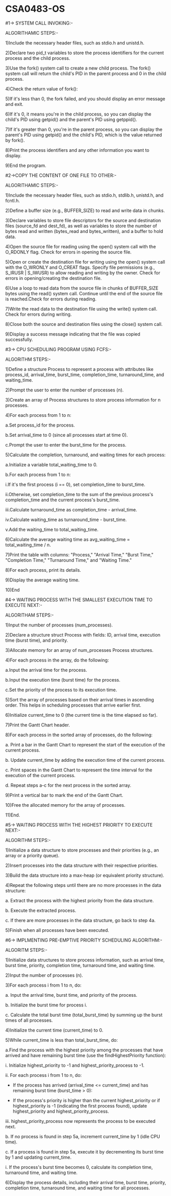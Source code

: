 # CSA0483-OS

#1-> SYSTEM CALL INVOKING:-

   ALGORITHAMIC STEPS:-

 1)Include the necessary header files, such as stdio.h and unistd.h.
 
 2)Declare two pid_t variables to store the process identifiers for the current process and the child process.

 3)Use the fork() system call to create a new child process.
   The fork() system call will return the child's PID in the parent process and 0 in the child process.
 
 4)Check the return value of fork():
 
 5)If it's less than 0, the fork failed, and you should display an error message and exit.

 6)If it's 0, it means you're in the child process,
   so you can display the child's PID using getpid() and the parent's PID using getppid().

 7)If it's greater than 0, you're in the parent process,
   so you can display the parent's PID using getpid() and the child's PID, which is the value returned by 
   fork().
 
 8)Print the process identifiers and any other information you want to display.
 
 9)End the program.
   
#2->COPY THE CONTENT OF ONE FILE TO OTHER:-

  ALGORITHAMIC STEPS:-
  
 1)Include the necessary header files, such as stdio.h, stdlib.h, unistd.h, and fcntl.h.

 2)Define a buffer size (e.g., BUFFER_SIZE) to read and write data in chunks.

 3)Declare variables to store file descriptors for the source and destination files (source_fd and dest_fd), 
   as well as variables to store the number of bytes read and written (bytes_read and bytes_written), and a buffer to hold data.

 4)Open the source file for reading using the open() system call with the O_RDONLY flag. Check for errors in opening the source file.

 5)Open or create the destination file for writing using the open() system call with the O_WRONLY and O_CREAT flags. 
   Specify file permissions (e.g., S_IRUSR | S_IWUSR) to allow reading and writing by the owner. Check for errors in opening/creating the destination file.

 6)Use a loop to read data from the source file in chunks of BUFFER_SIZE bytes using the read() system call. 
 Continue until the end of the source file is reached.Check for errors during reading.

 7)Write the read data to the destination file using the write() system call. Check for errors during writing.

 8)Close both the source and destination files using the close() system call.

 9)Display a success message indicating that the file was copied successfully.

#3-> CPU SCHEDULING PROGRAM USING FCFS:-

ALGORITHM STEPS:-

1)Define a structure Process to represent a process with attributes like process_id, arrival_time, burst_time, completion_time, turnaround_time, and waiting_time.

2)Prompt the user to enter the number of processes (n).

3)Create an array of Process structures to store process information for n processes.

4)For each process from 1 to n:
  
  a.Set process_id for the process.
  
  b.Set arrival_time to 0 (since all processes start at time 0).
  
  c.Prompt the user to enter the burst_time for the process.

5)Calculate the completion, turnaround, and waiting times for each process:
  
  a.Initialize a variable total_waiting_time to 0.
  
  b.For each process from 1 to n:
      
 i.If it's the first process (i == 0), set completion_time to burst_time.
 
 ii.Otherwise, set completion_time to the sum of the previous process's completion_time and the current process's burst_time.
 
 iii.Calculate turnaround_time as completion_time - arrival_time.
 
 iv.Calculate waiting_time as turnaround_time - burst_time.
 
 v.Add the waiting_time to total_waiting_time.

6)Calculate the average waiting time as avg_waiting_time = total_waiting_time / n.

7)Print the table with columns: "Process," "Arrival Time," "Burst Time," "Completion Time," "Turnaround Time," and "Waiting Time."

8)For each process, print its details.

9)Display the average waiting time.

10)End


#4-> WAITING PROCESS WITH THE SMALLEST EXECUTION TIME TO EXECUTE NEXT:-

ALGORITHAM STEPS:-

1)Input the number of processes (num_processes).

2)Declare a structure struct Process with fields: ID, arrival time, execution time (burst time), and priority.

3)Allocate memory for an array of num_processes Process structures.

4)For each process in the array, do the following:

  a.Input the arrival time for the process.

  b.Input the execution time (burst time) for the process.
  
  c.Set the priority of the process to its execution time.

5)Sort the array of processes based on their arrival times in ascending order. This helps in scheduling processes that arrive earlier first.

6)Initialize current_time to 0 (the current time is the time elapsed so far).

7)Print the Gantt Chart header.

8)For each process in the sorted array of processes, do the following:
  
  a. Print a bar in the Gantt Chart to represent the start of the execution of the current process.
  
  b. Update current_time by adding the execution time of the current process.
  
  c. Print spaces in the Gantt Chart to represent the time interval for the execution of the current process.
  
  d. Repeat steps a-c for the next process in the sorted array.

9)Print a vertical bar to mark the end of the Gantt Chart.

10)Free the allocated memory for the array of processes.

11)End.


#5-> WAITING PROCESS WITH THE HIGHEST PRIORITY TO EXECUTE NEXT:-

ALGORITHM STEPS:-

1)Initialize a data structure to store processes and their priorities (e.g., an array or a priority queue).

2)Insert processes into the data structure with their respective priorities.

3)Build the data structure into a max-heap (or equivalent priority structure).

4)Repeat the following steps until there are no more processes in the data structure:

  a. Extract the process with the highest priority from the data structure.
  
  b. Execute the extracted process.
  
  c. If there are more processes in the data structure, go back to step 4a.
  
5)Finish when all processes have been executed.


#6-> IMPLMENTING PRE-EMPTIVE PRIORITY SCHEDULING ALGORITHM:-

ALGORITM STEPS:-

1)Initialize data structures to store process information, such as arrival time, burst time, priority, completion time, turnaround time, and waiting time.

2)Input the number of processes (n).

3)For each process i from 1 to n, do:
  
  a. Input the arrival time, burst time, and priority of the process.
  
  b. Initialize the burst time for process i.
  
  c. Calculate the total burst time (total_burst_time) by summing up the burst times of all processes.

4)Initialize the current time (current_time) to 0.

5)While current_time is less than total_burst_time, do:
  
  a.Find the process with the highest priority among the processes that have arrived and have remaining burst time (use the findHighestPriority function):
   
   i. Initialize highest_priority to -1 and highest_priority_process to -1.
   
   ii. For each process i from 1 to n, do:
   
   - If the process has arrived (arrival_time <= current_time) and has remaining burst time (burst_time > 0):
   
   - If the process's priority is higher than the current highest_priority or if highest_priority is -1 (indicating the first process found), update 
     highest_priority and highest_priority_process.
   
   iii. highest_priority_process now represents the process to be executed next.
  
  b. If no process is found in step 5a, increment current_time by 1 (idle CPU time).
  
  c. If a process is found in step 5a, execute it by decrementing its burst time by 1 and updating current_time.
    
   i. If the process's burst time becomes 0, calculate its completion time, turnaround time, and waiting time.

6)Display the process details, including their arrival time, burst time, priority, completion time, turnaround time, and waiting time for all processes.
